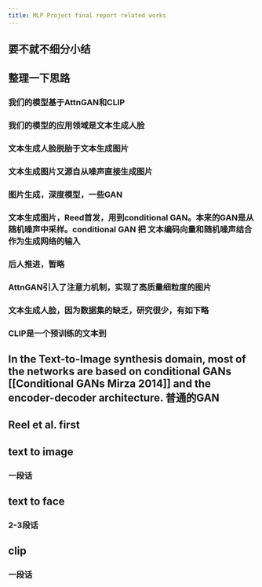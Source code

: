 ```yaml
---
title: MLP Project final report related works
---
```


## 要不就不细分小结
## 整理一下思路
### 我们的模型基于AttnGAN和CLIP
### 我们的模型的应用领域是文本生成人脸
### 文本生成人脸脱胎于文本生成图片
### 文本生成图片又源自从噪声直接生成图片
### 图片生成，深度模型，一些GAN
### 文本生成图片，Reed首发，用到conditional GAN。本来的GAN是从随机噪声中采样。conditional GAN 把 文本编码向量和随机噪声结合作为生成网络的输入
### 后人推进，暂略
### AttnGAN引入了注意力机制，实现了高质量细粒度的图片
### 文本生成人脸，因为数据集的缺乏，研究很少，有如下略
### CLIP是一个预训练的文本到
## In the Text-to-Image synthesis domain, most of the networks are based on conditional GANs [[Conditional GANs Mirza 2014]] and the encoder-decoder architecture. 普通的GAN
## Reel et al. first
## text to image
### 一段话
## text to face
### 2-3段话
## clip
### 一段话
